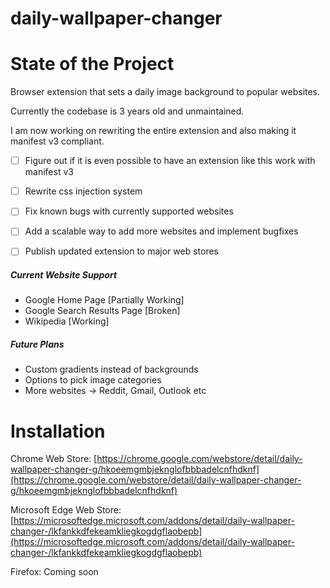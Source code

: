 # daily-wallpaper-changer

# State of the Project

Browser extension that sets a daily image background to popular websites.

Currently the codebase is 3 years old and unmaintained.

I am now working on rewriting the entire extension and also making it manifest v3 compliant.

* [ ] Figure out if it is even possible to have an extension like this work with manifest v3
* [ ] Rewrite css injection system
* [ ] Fix known bugs with currently supported websites
* [ ] Add a scalable way to add more websites and implement bugfixes
* [ ] Publish updated extension to major web stores



##### Current Website Support

* Google Home Page [Partially Working]
* Google Search Results Page [Broken]
* Wikipedia [Working]


##### Future Plans

* Custom gradients instead of backgrounds
* Options to pick image categories
* More websites -> Reddit, Gmail, Outlook etc


# Installation

Chrome Web Store: [https://chrome.google.com/webstore/detail/daily-wallpaper-changer-g/hkoeemgmbjeknglofbbbadelcnfhdknf](https://chrome.google.com/webstore/detail/daily-wallpaper-changer-g/hkoeemgmbjeknglofbbbadelcnfhdknf)

Microsoft Edge Web Store: [https://microsoftedge.microsoft.com/addons/detail/daily-wallpaper-changer-/lkfankkdfekeamkliegkogdgflaobepb](https://microsoftedge.microsoft.com/addons/detail/daily-wallpaper-changer-/lkfankkdfekeamkliegkogdgflaobepb)

Firefox: Coming soon
